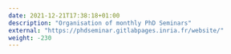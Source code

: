 ```yaml
---
date: 2021-12-21T17:38:18+01:00
description: "Organisation of monthly PhD Seminars"
external: "https://phdseminar.gitlabpages.inria.fr/website/"
weight: -230
---
```


